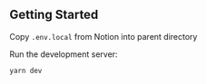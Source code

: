 ## Getting Started

Copy `.env.local` from Notion into parent directory

Run the development server:

```bash
yarn dev
```
